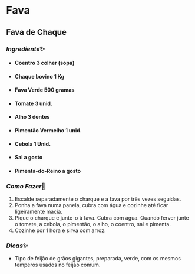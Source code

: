 # **Fava**
## **Fava de Chaque** 

 ### ***Ingrediente***✨

- #### **Coentro** 3 colher (sopa)
- #### **Chaque bovino** 1 Kg
- #### **Fava Verde** 500 gramas
- #### **Tomate** 3 unid.
- #### **Alho** 3 dentes
- #### **Pimentão Vermelho** 1 unid.
- #### **Cebola** 1 Unid.
- #### **Sal** a gosto
- #### **Pimenta-do-Reino** a gosto
 
### ***Como Fazer***🥣
1.  Escalde separadamente o charque e a fava por três vezes seguidas.
2.  Ponha a fava numa panela, cubra com água e cozinhe até ficar ligeiramente macia.
3.  Pique o charque e junte-o à fava. Cubra com água. Quando ferver junte o tomate, a cebola, o pimentão, o alho, o coentro, sal e pimenta.
4.  Cozinhe por 1 hora e sirva com arroz.

### ***Dicas***✨
- Tipo de feijão de grãos gigantes, preparada, verde, com os mesmos temperos usados no feijão comum.

